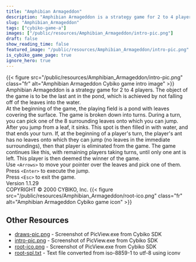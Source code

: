```yaml
---
title: "Amphibian Armageddon"
description: "Amphibian Armageddon is a strategy game for 2 to 4 players. The object of the game is to be the last ant in the pond, which is achieved by not falling off of the leaves into the water. At the beginning of the game, the playing field is a pond with leaves covering the surface. Th..."
slug: "Amphibian_Armageddon"
tags: ["cybiko-game-a"]
images: ["/public/resources/Amphibian_Armageddon/intro-pic.png"]
draft: false
show_reading_time: false
featured_image: "/public/resources/Amphibian_Armageddon/intro-pic.png"
is_cybiko_game_page: true
ignore_hero: true
---
```

{{< figure src="/public/resources/Amphibian_Armageddon/intro-pic.png" class="fr" alt="Amphibian Armageddon Cybiko game intro image" >}}
Amphibian Armageddon is a strategy game for 2 to 4 players. The object of the game is to be the last ant in the pond, which is achieved by not falling off of the leaves into the water. \
At the beginning of the game, the playing field is a pond with leaves covering the surface. The game is broken down into turns. During a turn, you can pick one of the 8 surrounding leaves onto which you can jump. After you jump from a leaf, it sinks. This spot is then filled in with water, and that ends your turn. If, at the beginning of a player's turn, the player's ant has no leaves onto which they can jump (no leaves in the immediate surroundings), then that player is eliminated from the game. The game continues like this, with remaining players taking turns, until only one ant is left.  This player is then deemed the winner of the game. \
Use `<Arrows>`  to move your pointer over the leaves and pick one of them. \
Press `<Enter>`  to execute the jump. \
Press `<Esc>`  to exit the game. \
Version 1.1.29 \
COPYRIGHT © 2000 CYBIKO, Inc. {{< figure src="/public/resources/Amphibian_Armageddon/root-ico.png" class="fr" alt="Amphibian Armageddon Cybiko game icon" >}}

## Other Resources
* [draws-pic.png](/public/resources/Amphibian_Armageddon/draws-pic.png) - Screenshot of PicView.exe from Cybiko SDK
* [intro-pic.png](/public/resources/Amphibian_Armageddon/intro-pic.png) - Screenshot of PicView.exe from Cybiko SDK
* [root-ico.png](/public/resources/Amphibian_Armageddon/root-ico.png) - Screenshot of PicView.exe from Cybiko SDK
* [root-spl.txt](/public/resources/Amphibian_Armageddon/root-spl.txt) - Text file converted from iso-8859-1 to utf-8 using iconv
